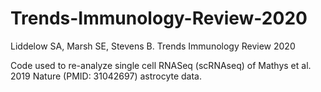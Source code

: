 # Trends-Immunology-Review-2020
Liddelow SA, Marsh SE, Stevens B. Trends Immunology Review 2020

Code used to re-analyze single cell RNASeq (scRNAseq) of Mathys et al. 2019 Nature (PMID: 31042697) astrocyte data.
